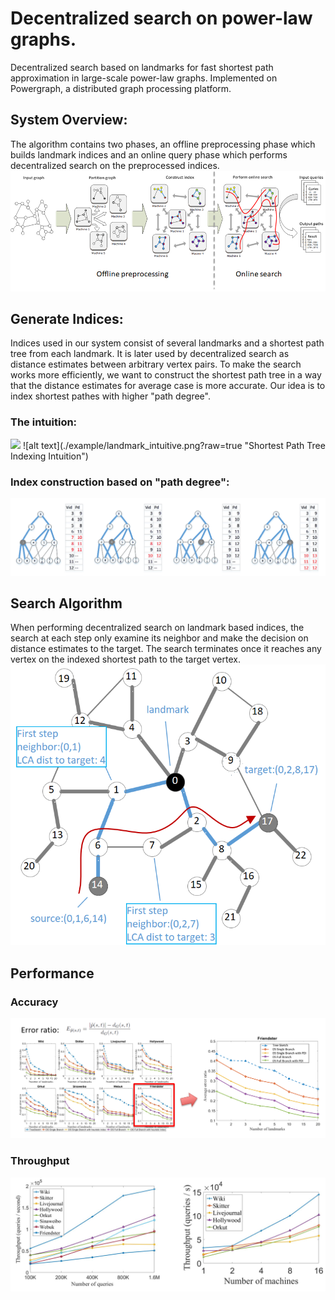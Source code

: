 # Decentralized search on power-law graphs.
Decentralized search based on landmarks for fast shortest path approximation in large-scale power-law graphs.
Implemented on Powergraph, a distributed graph processing platform.


## System Overview:
The algorithm contains two phases, an offline preprocessing phase which builds landmark indices and an online query phase which performs decentralized search on the preprocessed indices.
![alt text](./example/system_overview.png?raw=true "System Overview")     

## Generate Indices:
Indices used in our system consist of several landmarks and a shortest path tree from each landmark. It is later used by decentralized search as distance estimates between arbitrary vertex pairs. To make the search works more efficiently, we want to construct the shortest path tree in a way that the distance estimates for average case is more accurate. Our idea is to index shortest pathes with higher "path degree". 

### The intuition:
<img src="./examples/landmark_intuitive.png" width="900px"/>
![alt text](./example/landmark_intuitive.png?raw=true "Shortest Path Tree Indexing Intuition")   

### Index construction based on "path degree":
![alt text](./example/index_construction.png?raw=true "Index Construction Algorithm")   

## Search Algorithm
When performing decentralized search on landmark based indices, the search at each step only examine its neighbor and make the decision on distance estimates to the target. The search terminates once it reaches any vertex on the indexed shortest path to the target vertex.
![alt text](./example/search.png?raw=true "Index Guided decentralized search")   

## Performance
### Accuracy
![alt text](./example/accuracy.png?raw=true "Performance (accuracy)")   
### Throughput
![alt text](./example/throughput.png?raw=true "Performance (throughput)")   
